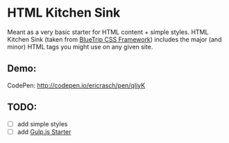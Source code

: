 # HTML Kitchen Sink

Meant as a very basic starter for HTML content + simple styles. HTML Kitchen Sink (taken from [BlueTrip CSS Framework](http://bluetrip.org/sites/bluetrip.org/themes/starkish/demo/index.html)) includes the major (and minor) HTML tags you might use on any given site.

## Demo:

CodePen: http://codepen.io/ericrasch/pen/qIiyK

## TODO:

* [ ] add simple styles
* [ ] add [Gulp.js Starter](https://github.com/greypants/gulp-starter)
